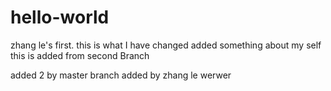 # hello-world
zhang le's first.
this is what I have  changed 
added something about my self
this is added from second Branch

added 2 by master branch
added by zhang le
werwer

